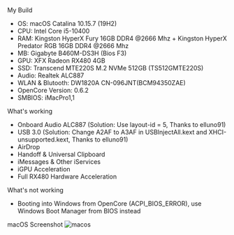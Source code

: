 My Build
- OS: macOS Catalina 10.15.7 (19H2)
- CPU: Intel Core i5-10400
- RAM: Kingston HyperX Fury 16GB DDR4 @2666 Mhz + Kingston HyperX Predator RGB 16GB DDR4 @2666 Mhz
- MB: Gigabyte B460M-DS3H (Bios F3)
- GPU: XFX Radeon RX480 4GB
- SSD: Transcend MTE220S M.2 NVMe 512GB (TS512GMTE220S)
- Audio: Realtek ALC887
- WLAN & Blutooth: DW1820A CN-096JNT(BCM94350ZAE)
- OpenCore Version: 0.6.2
- SMBIOS: iMacPro1,1

What's working
- Onboard Audio ALC887
(Solution: Use layout-id = 5, Thanks to elluno91)
- USB 3.0
(Solution: Change A2AF to A3AF in USBInjectAll.kext and XHCI-unsupported.kext, Thanks to elluno91)
- AirDrop
- Handoff & Universal Clipboard
- iMessages & Other iServices
- iGPU Acceleration
- Full RX480 Hardware Acceleration

What's not working
- Booting into Windows from OpenCore (ACPI_BIOS_ERROR), use Windows Boot Manager from BIOS instead

macOS Screenshot
![macos](https://i.ibb.co/c6xV3Wq/Screen-Shot-2563-07-02-at-12-17-02.png)
